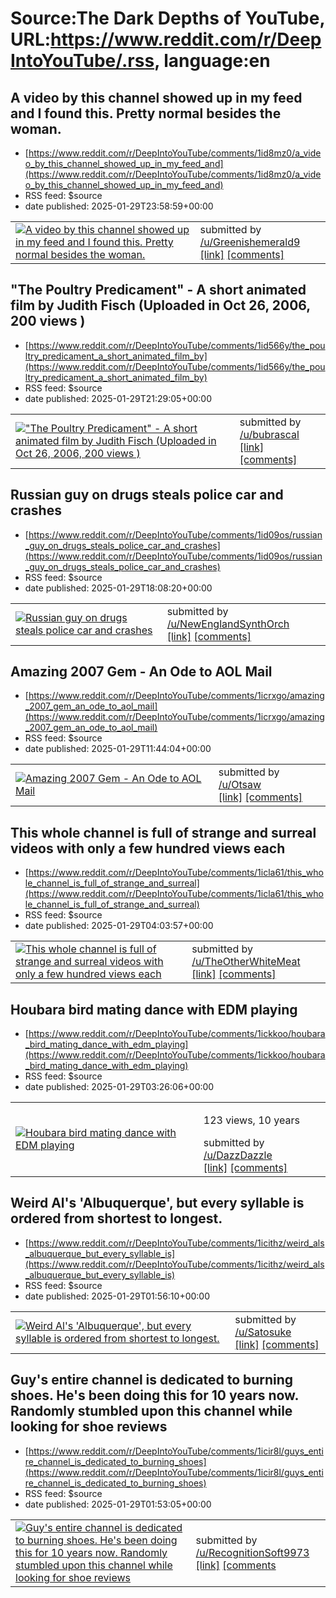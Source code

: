 # Source:The Dark Depths of YouTube, URL:https://www.reddit.com/r/DeepIntoYouTube/.rss, language:en

## A video by this channel showed up in my feed and I found this. Pretty normal besides the woman.
 - [https://www.reddit.com/r/DeepIntoYouTube/comments/1id8mz0/a_video_by_this_channel_showed_up_in_my_feed_and](https://www.reddit.com/r/DeepIntoYouTube/comments/1id8mz0/a_video_by_this_channel_showed_up_in_my_feed_and)
 - RSS feed: $source
 - date published: 2025-01-29T23:58:59+00:00

<table> <tr><td> <a href="https://www.reddit.com/r/DeepIntoYouTube/comments/1id8mz0/a_video_by_this_channel_showed_up_in_my_feed_and/"> <img src="https://external-preview.redd.it/tUtjhnYmBYqDvXjyd3zZ_dTJChE-SVSA9tPxGMAluBI.jpg?width=320&amp;crop=smart&amp;auto=webp&amp;s=ca113a63f59a4a90f67944b1bc90d672c288dc4a" alt="A video by this channel showed up in my feed and I found this. Pretty normal besides the woman." title="A video by this channel showed up in my feed and I found this. Pretty normal besides the woman." /> </a> </td><td> &#32; submitted by &#32; <a href="https://www.reddit.com/user/Greenishemerald9"> /u/Greenishemerald9 </a> <br/> <span><a href="https://youtu.be/LcCmeChEijo?si=3KYOcH2h_JK5nLe5">[link]</a></span> &#32; <span><a href="https://www.reddit.com/r/DeepIntoYouTube/comments/1id8mz0/a_video_by_this_channel_showed_up_in_my_feed_and/">[comments]</a></span> </td></tr></table>

## "The Poultry Predicament" - A short animated film by Judith Fisch (Uploaded in Oct 26, 2006, 200 views )
 - [https://www.reddit.com/r/DeepIntoYouTube/comments/1id566y/the_poultry_predicament_a_short_animated_film_by](https://www.reddit.com/r/DeepIntoYouTube/comments/1id566y/the_poultry_predicament_a_short_animated_film_by)
 - RSS feed: $source
 - date published: 2025-01-29T21:29:05+00:00

<table> <tr><td> <a href="https://www.reddit.com/r/DeepIntoYouTube/comments/1id566y/the_poultry_predicament_a_short_animated_film_by/"> <img src="https://external-preview.redd.it/WX5v-0_XLy4HRee-zHsLU79loUSqnv7o_z_rL6ykaJg.jpg?width=320&amp;crop=smart&amp;auto=webp&amp;s=1515cf701c98c6f58c9414bcff8de1ca376ff878" alt="&quot;The Poultry Predicament&quot; - A short animated film by Judith Fisch (Uploaded in Oct 26, 2006, 200 views )" title="&quot;The Poultry Predicament&quot; - A short animated film by Judith Fisch (Uploaded in Oct 26, 2006, 200 views )" /> </a> </td><td> &#32; submitted by &#32; <a href="https://www.reddit.com/user/bubrascal"> /u/bubrascal </a> <br/> <span><a href="https://www.youtube.com/watch?v=8HIHlmLJk7E">[link]</a></span> &#32; <span><a href="https://www.reddit.com/r/DeepIntoYouTube/comments/1id566y/the_poultry_predicament_a_short_animated_film_by/">[comments]</a></span> </td></tr></table>

## Russian guy on drugs steals police car and crashes
 - [https://www.reddit.com/r/DeepIntoYouTube/comments/1id09os/russian_guy_on_drugs_steals_police_car_and_crashes](https://www.reddit.com/r/DeepIntoYouTube/comments/1id09os/russian_guy_on_drugs_steals_police_car_and_crashes)
 - RSS feed: $source
 - date published: 2025-01-29T18:08:20+00:00

<table> <tr><td> <a href="https://www.reddit.com/r/DeepIntoYouTube/comments/1id09os/russian_guy_on_drugs_steals_police_car_and_crashes/"> <img src="https://external-preview.redd.it/hEOvAPD3mlkuN52oSM621D2V_ic881DFNj8JsZ1yUrs.jpg?width=320&amp;crop=smart&amp;auto=webp&amp;s=cfd2f7b09fed6a0feebcd68ef998930af74a6f87" alt="Russian guy on drugs steals police car and crashes" title="Russian guy on drugs steals police car and crashes" /> </a> </td><td> &#32; submitted by &#32; <a href="https://www.reddit.com/user/NewEnglandSynthOrch"> /u/NewEnglandSynthOrch </a> <br/> <span><a href="https://www.youtube.com/watch?v=xvb2KSA71o4">[link]</a></span> &#32; <span><a href="https://www.reddit.com/r/DeepIntoYouTube/comments/1id09os/russian_guy_on_drugs_steals_police_car_and_crashes/">[comments]</a></span> </td></tr></table>

## Amazing 2007 Gem - An Ode to AOL Mail
 - [https://www.reddit.com/r/DeepIntoYouTube/comments/1icrxgo/amazing_2007_gem_an_ode_to_aol_mail](https://www.reddit.com/r/DeepIntoYouTube/comments/1icrxgo/amazing_2007_gem_an_ode_to_aol_mail)
 - RSS feed: $source
 - date published: 2025-01-29T11:44:04+00:00

<table> <tr><td> <a href="https://www.reddit.com/r/DeepIntoYouTube/comments/1icrxgo/amazing_2007_gem_an_ode_to_aol_mail/"> <img src="https://external-preview.redd.it/rI3xEz9sK7_LTfHjcbNfCw5DfdxCVdZQ7T7bmaYviuU.jpg?width=320&amp;crop=smart&amp;auto=webp&amp;s=19b0f9ba7b6b394d166d8f498d4e93568e44d977" alt="Amazing 2007 Gem - An Ode to AOL Mail" title="Amazing 2007 Gem - An Ode to AOL Mail" /> </a> </td><td> &#32; submitted by &#32; <a href="https://www.reddit.com/user/Otsaw"> /u/Otsaw </a> <br/> <span><a href="https://www.youtube.com/watch?v=bewD1cVAAu4">[link]</a></span> &#32; <span><a href="https://www.reddit.com/r/DeepIntoYouTube/comments/1icrxgo/amazing_2007_gem_an_ode_to_aol_mail/">[comments]</a></span> </td></tr></table>

## This whole channel is full of strange and surreal videos with only a few hundred views each
 - [https://www.reddit.com/r/DeepIntoYouTube/comments/1icla61/this_whole_channel_is_full_of_strange_and_surreal](https://www.reddit.com/r/DeepIntoYouTube/comments/1icla61/this_whole_channel_is_full_of_strange_and_surreal)
 - RSS feed: $source
 - date published: 2025-01-29T04:03:57+00:00

<table> <tr><td> <a href="https://www.reddit.com/r/DeepIntoYouTube/comments/1icla61/this_whole_channel_is_full_of_strange_and_surreal/"> <img src="https://external-preview.redd.it/jWQzB3oZnUAivQjvamfqN1lkgaDOhwX9UusBgtPpUfE.jpg?width=320&amp;crop=smart&amp;auto=webp&amp;s=fd507b49f4617a9d9f157b9ccfa2ec2a1573add3" alt="This whole channel is full of strange and surreal videos with only a few hundred views each" title="This whole channel is full of strange and surreal videos with only a few hundred views each" /> </a> </td><td> &#32; submitted by &#32; <a href="https://www.reddit.com/user/TheOtherWhiteMeat"> /u/TheOtherWhiteMeat </a> <br/> <span><a href="https://www.youtube.com/watch?v=TNI_aIgqM5s">[link]</a></span> &#32; <span><a href="https://www.reddit.com/r/DeepIntoYouTube/comments/1icla61/this_whole_channel_is_full_of_strange_and_surreal/">[comments]</a></span> </td></tr></table>

## Houbara bird mating dance with EDM playing
 - [https://www.reddit.com/r/DeepIntoYouTube/comments/1ickkoo/houbara_bird_mating_dance_with_edm_playing](https://www.reddit.com/r/DeepIntoYouTube/comments/1ickkoo/houbara_bird_mating_dance_with_edm_playing)
 - RSS feed: $source
 - date published: 2025-01-29T03:26:06+00:00

<table> <tr><td> <a href="https://www.reddit.com/r/DeepIntoYouTube/comments/1ickkoo/houbara_bird_mating_dance_with_edm_playing/"> <img src="https://external-preview.redd.it/tQxdAGijHMVlrtpAolbkuC8HpuWPSgNKLUnwwMsDWBg.jpg?width=320&amp;crop=smart&amp;auto=webp&amp;s=5f9617c34f19206f5517f67fecd981f9d424ab6b" alt="Houbara bird mating dance with EDM playing" title="Houbara bird mating dance with EDM playing" /> </a> </td><td> <!-- SC_OFF --><div class="md"><p>123 views, 10 years</p> </div><!-- SC_ON --> &#32; submitted by &#32; <a href="https://www.reddit.com/user/DazzDazzle"> /u/DazzDazzle </a> <br/> <span><a href="https://youtu.be/wtVc06CpEXI?si=9k9vkW23MTdxq1K5">[link]</a></span> &#32; <span><a href="https://www.reddit.com/r/DeepIntoYouTube/comments/1ickkoo/houbara_bird_mating_dance_with_edm_playing/">[comments]</a></span> </td></tr></table>

## Weird Al's 'Albuquerque', but every syllable is ordered from shortest to longest.
 - [https://www.reddit.com/r/DeepIntoYouTube/comments/1icithz/weird_als_albuquerque_but_every_syllable_is](https://www.reddit.com/r/DeepIntoYouTube/comments/1icithz/weird_als_albuquerque_but_every_syllable_is)
 - RSS feed: $source
 - date published: 2025-01-29T01:56:10+00:00

<table> <tr><td> <a href="https://www.reddit.com/r/DeepIntoYouTube/comments/1icithz/weird_als_albuquerque_but_every_syllable_is/"> <img src="https://external-preview.redd.it/u-chJQAjzmsd2LOVMfXgcoVjjZvaSQ2IVKtRoK5vJ3E.jpg?width=320&amp;crop=smart&amp;auto=webp&amp;s=bfc85cb17e9d50919ed8f6ceb6af7fbf961e6218" alt="Weird Al's 'Albuquerque', but every syllable is ordered from shortest to longest." title="Weird Al's 'Albuquerque', but every syllable is ordered from shortest to longest." /> </a> </td><td> &#32; submitted by &#32; <a href="https://www.reddit.com/user/Satosuke"> /u/Satosuke </a> <br/> <span><a href="https://www.youtube.com/watch?v=0MbvXQ48Qbw">[link]</a></span> &#32; <span><a href="https://www.reddit.com/r/DeepIntoYouTube/comments/1icithz/weird_als_albuquerque_but_every_syllable_is/">[comments]</a></span> </td></tr></table>

## Guy's entire channel is dedicated to burning shoes. He's been doing this for 10 years now. Randomly stumbled upon this channel while looking for shoe reviews
 - [https://www.reddit.com/r/DeepIntoYouTube/comments/1icir8l/guys_entire_channel_is_dedicated_to_burning_shoes](https://www.reddit.com/r/DeepIntoYouTube/comments/1icir8l/guys_entire_channel_is_dedicated_to_burning_shoes)
 - RSS feed: $source
 - date published: 2025-01-29T01:53:05+00:00

<table> <tr><td> <a href="https://www.reddit.com/r/DeepIntoYouTube/comments/1icir8l/guys_entire_channel_is_dedicated_to_burning_shoes/"> <img src="https://external-preview.redd.it/rXlVlHO3i7fKh-bFh8oFVy95MS6Wql3DBnjJ8jgFyHg.jpg?width=640&amp;crop=smart&amp;auto=webp&amp;s=e44cf543262f8452b31d2762062c61620329b399" alt="Guy's entire channel is dedicated to burning shoes. He's been doing this for 10 years now. Randomly stumbled upon this channel while looking for shoe reviews" title="Guy's entire channel is dedicated to burning shoes. He's been doing this for 10 years now. Randomly stumbled upon this channel while looking for shoe reviews" /> </a> </td><td> &#32; submitted by &#32; <a href="https://www.reddit.com/user/RecognitionSoft9973"> /u/RecognitionSoft9973 </a> <br/> <span><a href="https://www.youtube.com/@Burn2shoes/videos">[link]</a></span> &#32; <span><a href="https://www.reddit.com/r/DeepIntoYouTube/comments/1icir8l/guys_entire_channel_is_dedicated_to_burning_shoes/">[comments

